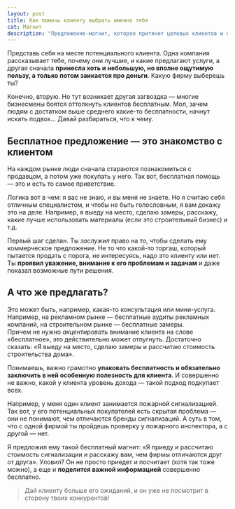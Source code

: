 ```yaml
---
layout: post
title: Как помочь клиенту выбрать именно тебя
cat: Магнит
description: "Предложение-магнит, которое притянет целевых клиентов и оттолкнёт нецелевых"
---
```


Представь себя на месте потенциального клиента. Одна компания рассказывает тебе, почему они лучшие, и какие предлагают услуги, а другая сначала **принесла хоть и небольшую, но вполне ощутимую пользу, а только потом заикается про деньги**. Какую фирму выберешь ты?

Конечно, вторую. Но тут возникает другая загвоздка — многие бизнесмены боятся оттолкнуть клиентов бесплатным. Мол, зачем людям с достатком выше среднего какие-то бесплатности, начнут искать подвох… Давай разбираться, что к чему.

## Бесплатное предложение — это знакомство с клиентом

На каждом рынке люди сначала стараются познакомиться с продавцом, а потом уже покупать у него. Так вот, бесплатная помощь — это и есть то самое приветствие. 

Логика вот в чем: я вас не знаю, и вы меня не знаете. Но я считаю себя отличным специалистом, и чтобы не быть голословным, я вам докажу это на деле. Например, я выеду на место, сделаю замеры, расскажу, какие лучше использовать материалы (если это строительный бизнес) и т.д.

Первый шаг сделан. Ты _заслужил_ право на то, чтобы сделать ему коммерческое предложение.  Не то что какой-то торгаш, который пытается продать с порога, не интересуясь, надо это клиенту или нет. Ты **проявил уважение, внимание к его проблемам и задачам** и даже показал возможные пути решения.

## А что же предлагать?

Это может быть, например, какая-то консультация или мини-услуга. Например, на рекламном рынке — бесплатные аудиты рекламных компаний, на строительном рынке — бесплатные замеры.  
Причем не нужно _акцентировать_ внимание клиента на слове «бесплатное», это действительно может отпугнуть. Достаточно сказать: «Я выеду на место, сделаю замеры и рассчитаю стоимость строительства дома».  

Понимаешь, важно грамотно **упаковать бесплатность и обязательно заключить в ней особенную полезность для клиента**. И совершенно не важно, какой у клиента уровень дохода — такой подход подкупает всех.

Например, у меня один клиент занимается пожарной сигнализацией.  Так вот, у его потенциальных покупателей есть скрытая проблема — они не понимают, чем отличаются бренды сигнализаций. А суть в том, что с одной фирмой ты пройдешь проверку у пожарного инспектора, а с другой — нет. 

Я предложил ему такой бесплатный магнит: «Я приеду и рассчитаю стоимость сигнализации и расскажу вам, чем фирмы отличаются друг от друга». Уловил? Он не просто приедет и посчитает (хотя так тоже можно), а еще и **поделится важной информацией** совершенно бесплатно.

> Дай клиенту больше его ожиданий, и он уже не посмотрит в сторону твоих конкурентов!
